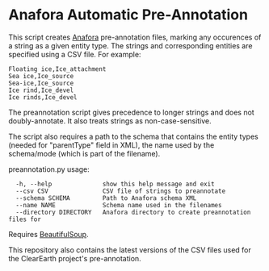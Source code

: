 # Anafora Automatic Pre-Annotation

This script creates [Anafora](https://github.com/weitechen/anafora) pre-annotation files, marking any occurences of a string as a given entity type. The strings and corresponding entities are specified using a CSV file. For example:

```
Floating ice,Ice_attachment
Sea ice,Ice_source
Sea-ice,Ice_source
Ice rind,Ice_devel
Ice rinds,Ice_devel
```

The preannotation script gives precedence to longer strings and does not doubly-annotate. It also treats strings as non-case-sensitive.

The script also requires a path to the schema that contains the entity types (needed for "parentType" field in XML), the name used by the schema/mode (which is part of the filename).

preannotation.py usage:
```
  -h, --help              show this help message and exit
  --csv CSV               CSV file of strings to preannotate
  --schema SCHEMA         Path to Anafora schema XML
  --name NAME             Schema name used in the filenames
  --directory DIRECTORY   Anafora directory to create preannotation files for
```

Requires [BeautifulSoup](https://www.crummy.com/software/BeautifulSoup/).

This repository also contains the latest versions of the CSV files used for the ClearEarth project's pre-annotation.
